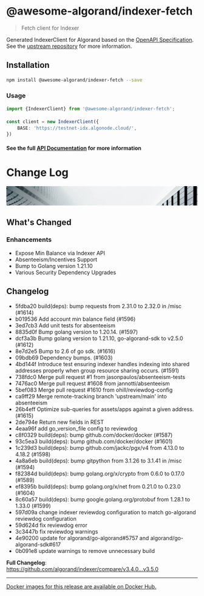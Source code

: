 
# @awesome-algorand/indexer-fetch
> Fetch client for Indexer

Generated IndexerClient for Algorand based on the [OpenAPI Specification](https://raw.githubusercontent.com/algorand/indexer/v3.5.0/api/indexer.oas3.yml). 
See the [upstream repository](https://github.com/algorand/indexer) for more information.

## Installation

```bash
npm install @awesome-algorand/indexer-fetch --save
```

### Usage

```typescript
import {IndexerClient} from '@awesome-algorand/indexer-fetch';

const client = new IndexerClient({
    BASE: 'https://testnet-idx.algonode.cloud/',
})
```

#### See the full [API Documentation](https://awesome-algorand.github.io/algo-fetch/guides/clients/indexer/) for more information

# Change Log
![GitHub Logo](https://raw.githubusercontent.com/algorand/go-algorand/master/release/release-banner.jpg)
## What's Changed
### Enhancements
* Expose Min Balance via Indexer API
* Absenteeism/Incentives Support
* Bump to Golang version 1.21.10
* Various Security Dependency Upgrades

## Changelog
* 5fdba20 build(deps): bump requests from 2.31.0 to 2.32.0 in /misc (#1614)
* b019536 Add account min balance field (#1596)
* 3ed7cb3 Add unit tests for absenteeism
* 8835d0f Bump golang version to 1.20.14. (#1597)
* dcf3a3b Bump golang version to 1.21.10, go-algorand-sdk to v2.5.0 (#1612)
* 8e7d2e5 Bump to 2.6 of go sdk. (#1616)
* 09bdb69 Dependency bumps. (#1603)
* 4bd144f Introduce test ensuring indexer handles indexing into shared addresses properly when group resource sharing occurs. (#1591)
* 738fdc0 Merge pull request #1 from jasonpaulos/absenteeism-tests
* 7476ac0 Merge pull request #1608 from jannotti/absenteeism
* 5bef083 Merge pull request #1610 from ohill/reviewdog-config
* ca9ff29 Merge remote-tracking branch 'upstream/main' into absenteeism
* 26b4eff Optimize sub-queries for assets/apps against a given address. (#1615)
* 2de794e Return new fields in REST
* 4eaa96f add go_version_file config to reviewdog
* c8f0329 build(deps): bump github.com/docker/docker (#1587)
* 93c5ea3 build(deps): bump github.com/docker/docker (#1601)
* 1c239d3 build(deps): bump github.com/jackc/pgx/v4 from 4.13.0 to 4.18.2 (#1598)
* 4a8a6eb build(deps): bump gitpython from 3.1.26 to 3.1.41 in /misc (#1594)
* f82384d build(deps): bump golang.org/x/crypto from 0.6.0 to 0.17.0 (#1589)
* ef8395b build(deps): bump golang.org/x/net from 0.21.0 to 0.23.0 (#1604)
* 8c60a57 build(deps): bump google.golang.org/protobuf from 1.28.1 to 1.33.0 (#1599)
* 597d09a change indexer reviewdog configuration to match go-algorand reviewdog configuration
* 59d624d fix reviewdog error
* 3c3447b fix reviewdog warnings
* 4e90200 update for algorand/go-algorand#5757 and algorand/go-algorand-sdk#617
* 0b091e8 update warnings to remove unnecessary build

**Full Changelog**: https://github.com/algorand/indexer/compare/v3.4.0...v3.5.0

---
[Docker images for this release are available on Docker Hub.](https://hub.docker.com/r/algorand/indexer)

